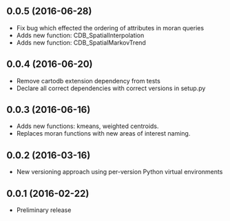 0.0.5 (2016-06-28)
------------------
* Fix bug which effected the ordering of attributes in moran queries
* Adds new function: CDB_SpatialInterpolation
* Adds new function: CDB_SpatialMarkovTrend

0.0.4 (2016-06-20)
------------------
* Remove cartodb extension dependency from tests
* Declare all correct dependencies with correct versions in setup.py

0.0.3 (2016-06-16)
------------------
* Adds new functions: kmeans, weighted centroids.
* Replaces moran functions with new areas of interest naming.

0.0.2 (2016-03-16)
------------------
* New versioning approach using per-version Python virtual environments

0.0.1 (2016-02-22)
------------------
* Preliminary release
